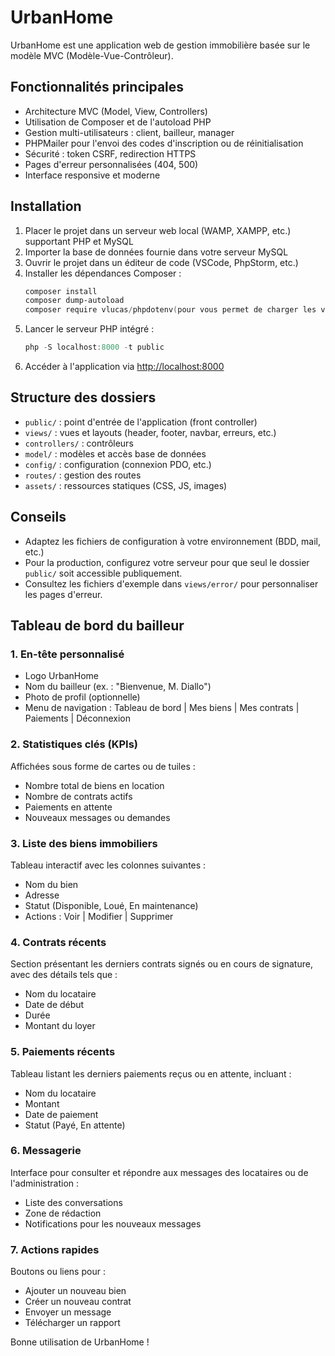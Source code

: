 # UrbanHome

UrbanHome est une application web de gestion immobilière basée sur le modèle MVC (Modèle-Vue-Contrôleur).

## Fonctionnalités principales
- Architecture MVC (Model, View, Controllers)
- Utilisation de Composer et de l'autoload PHP
- Gestion multi-utilisateurs : client, bailleur, manager
- PHPMailer pour l'envoi des codes d'inscription ou de réinitialisation
- Sécurité : token CSRF, redirection HTTPS
- Pages d'erreur personnalisées (404, 500)
- Interface responsive et moderne

## Installation
1. Placer le projet dans un serveur web local (WAMP, XAMPP, etc.) supportant PHP et MySQL
2. Importer la base de données fournie dans votre serveur MySQL
3. Ouvrir le projet dans un éditeur de code (VSCode, PhpStorm, etc.)
4. Installer les dépendances Composer :
   ```powershell
   composer install
   composer dump-autoload
   composer require vlucas/phpdotenv(pour vous permet de charger les variables environnement)
   ```
5. Lancer le serveur PHP intégré :
   ```powershell
   php -S localhost:8000 -t public
   ```
6. Accéder à l'application via [http://localhost:8000](http://localhost:8000)

## Structure des dossiers
- `public/` : point d'entrée de l'application (front controller)
- `views/` : vues et layouts (header, footer, navbar, erreurs, etc.)
- `controllers/` : contrôleurs
- `model/` : modèles et accès base de données
- `config/` : configuration (connexion PDO, etc.)
- `routes/` : gestion des routes
- `assets/` : ressources statiques (CSS, JS, images)

## Conseils
- Adaptez les fichiers de configuration à votre environnement (BDD, mail, etc.)
- Pour la production, configurez votre serveur pour que seul le dossier `public/` soit accessible publiquement.
- Consultez les fichiers d'exemple dans `views/error/` pour personnaliser les pages d'erreur.

## Tableau de bord du bailleur

### 1. En-tête personnalisé
- Logo UrbanHome
- Nom du bailleur (ex. : "Bienvenue, M. Diallo")
- Photo de profil (optionnelle)
- Menu de navigation : Tableau de bord | Mes biens | Mes contrats | Paiements | Déconnexion

### 2. Statistiques clés (KPIs)
Affichées sous forme de cartes ou de tuiles :
- Nombre total de biens en location
- Nombre de contrats actifs
- Paiements en attente
- Nouveaux messages ou demandes

### 3. Liste des biens immobiliers
Tableau interactif avec les colonnes suivantes :
- Nom du bien
- Adresse
- Statut (Disponible, Loué, En maintenance)
- Actions : Voir | Modifier | Supprimer

### 4. Contrats récents
Section présentant les derniers contrats signés ou en cours de signature, avec des détails tels que :
- Nom du locataire
- Date de début
- Durée
- Montant du loyer

### 5. Paiements récents
Tableau listant les derniers paiements reçus ou en attente, incluant :
- Nom du locataire
- Montant
- Date de paiement
- Statut (Payé, En attente)

### 6. Messagerie
Interface pour consulter et répondre aux messages des locataires ou de l'administration :
- Liste des conversations
- Zone de rédaction
- Notifications pour les nouveaux messages

### 7. Actions rapides
Boutons ou liens pour :
- Ajouter un nouveau bien
- Créer un nouveau contrat
- Envoyer un message
- Télécharger un rapport

Bonne utilisation de UrbanHome !

